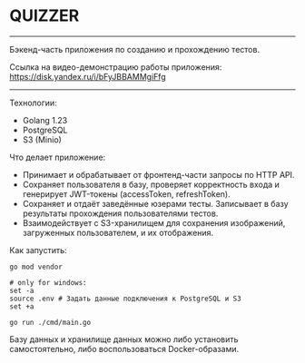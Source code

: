 # QUIZZER

---

Бэкенд-часть приложения по созданию и прохождению тестов.

Ссылка на видео-демонстрацию работы приложения: https://disk.yandex.ru/i/bFyJBBAMMgiFfg

---

Технологии: 

- Golang 1.23
- PostgreSQL
- S3 (Minio)

Что делает приложение:

- Принимает и обрабатывает от фронтенд-части запросы по HTTP API.
- Сохраняет пользователя в базу, проверяет корректность входа и генерирует JWT-токены (accessToken, refreshToken).
- Сохраняет и отдаёт заведённые юзерами тесты. Записывает в базу результаты прохождения пользователями тестов.
- Взаимодействует с S3-хранилищем для сохранения изображений, загруженных пользователем, и их отображения.

Как запустить: 

```
go mod vendor

# only for windows:
set -a 
source .env # Задать данные подключения к PostgreSQL и S3
set +a

go run ./cmd/main.go
```

Базу данных и хранилище данных можно либо установить самостоятельно, либо воспользоваться Docker-образами.
